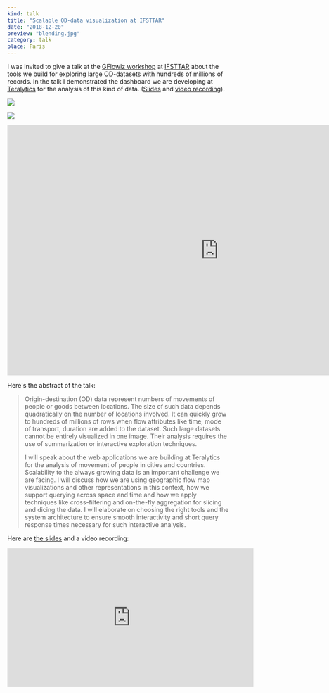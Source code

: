 ```yaml
---
kind: talk
title: "Scalable OD-data visualization at IFSTTAR"
date: "2018-12-20"
preview: "blending.jpg"
category: talk
place: Paris
---
```

I was invited to give a talk
at the <a href="https://gflowizworkshop.sciencesconf.org" target="_blank" rel="noopener">GFlowiz workshop</a>
at <a href="http://www.ifsttar.fr/en/welcome/" target="_blank" rel="noopener">IFSTTAR</a>
about the  tools we build for exploring large OD-datasets with hundreds of millions of records.
In the talk I demonstrated the dashboard we are developing at 
<a href="https://www.teralytics.net" target="_blank" rel="noopener">Teralytics</a>
for the analysis of this kind of data.
(<a href="https://goo.gl/D36oSi" target="_blank" rel="noopener">Slides</a> and <a href="https://www.youtube.com/embed/WZpFXLhleEQ?rel=0" target="_blank" rel="noopener"> video recording</a>).

![](whole-germany.png)

![](irma.png)

<iframe src="https://docs.google.com/presentation/d/e/2PACX-1vTqB406jn_4-B0T4ZepPdcyw3_98ST-zeEId9jm_6atMn8FdZGq-QviH_acODs_aSGTbCcJtadTtrvZ/embed?start=false&loop=false&delayms=3000" frameborder="0" width="960" height="569" allowfullscreen="true" mozallowfullscreen="true" webkitallowfullscreen="true"></iframe>

Here's the abstract of the talk:

> Origin-destination (OD) data represent numbers of movements of people or goods between locations. The size of such data depends quadratically on the number of locations involved. It can quickly grow to hundreds of millions of rows when flow attributes like time, mode of transport, duration are added to the dataset. Such large datasets cannot be entirely visualized in one image. Their analysis requires the use of summarization or interactive exploration techniques.
>
> I will speak about the web applications we are building at Teralytics for the analysis of movement of people in cities and countries. Scalability to the always growing data is an important challenge we are facing. I will discuss how we are using geographic flow map visualizations and other representations in this context, how we support querying across space and time and how we apply techniques like cross-filtering and on-the-fly aggregation for slicing and dicing the data. I will elaborate on choosing the right tools and the system architecture to ensure smooth interactivity and short query response times necessary for such interactive analysis.


Here are <a href="https://goo.gl/D36oSi" target="_blank" rel="noopener">the slides</a>
and a video recording:

<iframe width="560" height="315" src="https://www.youtube.com/embed/WZpFXLhleEQ?rel=0" frameborder="0" allow="accelerometer; autoplay; encrypted-media; gyroscope; picture-in-picture" allowfullscreen></iframe>

